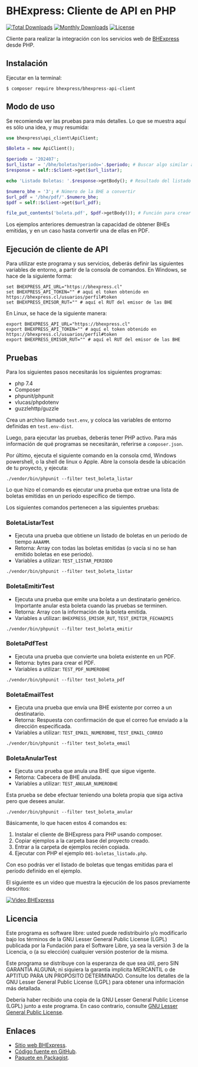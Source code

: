 BHExpress: Cliente de API en PHP
================================

[![Total Downloads](https://poser.pugx.org/bhexpress/bhexpress-api-client/downloads)](https://packagist.org/packages/bhexpress/bhexpress-api-client)
[![Monthly Downloads](https://poser.pugx.org/bhexpress/bhexpress-api-client/d/monthly)](https://packagist.org/packages/bhexpress/bhexpress-api-client)
[![License](https://poser.pugx.org/bhexpress/bhexpress-api-client/license)](https://packagist.org/packages/bhexpress/bhexpress-api-client)

Cliente para realizar la integración con los servicios web de [BHExpress](https://www.bhexpress.cl) desde PHP.

Instalación
-----------

Ejecutar en la terminal:

```shell
$ composer require bhexpress/bhexpress-api-client
```

Modo de uso
-----------

Se recomienda ver las pruebas para más detalles. Lo que se muestra aquí es sólo
una idea, y muy resumida:

```php
use bhexpress\api_client\ApiClient;

$Boleta = new ApiClient();

$periodo = '202407';
$url_listar = '/bhe/boletas?periodo='.$periodo; # Buscar algo similar a urlencode
$response = self::$client->get($url_listar);

echo 'Listado Boletas: '.$response->getBody(); # Resultado del listado

$numero_bhe = '3'; # Número de la BHE a convertir
$url_pdf = '/bhe/pdf/'.$numero_bhe;
$pdf = self::$client->get($url_pdf);

file_put_contents('boleta.pdf', $pdf->getBody()); # Función para crear PDF
```

Los ejemplos anteriores demuestran la capacidad de obtener BHEs emitidas, y en un caso hasta convertir una de ellas en PDF.

Ejecución de cliente de API
--------

Para utilizar este programa y sus servicios, deberás definir las siguientes variables de entorno, a partir de 
la consola de comandos. En Windows, se hace de la siguiente forma:

```shell
set BHEXPRESS_API_URL="https://bhexpress.cl"
set BHEXPRESS_API_TOKEN="" # aquí el token obtenido en https://bhexpress.cl/usuarios/perfil#token
set BHEXPRESS_EMISOR_RUT="" # aquí el RUT del emisor de las BHE
```

En Linux, se hace de la siguiente manera:

```shell
export BHEXPRESS_API_URL="https://bhexpress.cl"
export BHEXPRESS_API_TOKEN="" # aquí el token obtenido en https://bhexpress.cl/usuarios/perfil#token
export BHEXPRESS_EMISOR_RUT="" # aquí el RUT del emisor de las BHE
```

Pruebas
--------

Para los siguientes pasos necesitarás los siguientes programas:
- php 7.4
- Composer
- phpunit/phpunit
- vlucas/phpdotenv
- guzzlehttp/guzzle

Crea un archivo llamado `test.env`, y coloca las variables de entorno definidas en `test.env-dist`.

Luego, para ejecutar las pruebas, deberás tener PHP activo. Para más información de qué programas 
se necesitarán, referirse a `composer.json`.

Por último, ejecuta el siguiente comando en la consola cmd, Windows powershell, o la shell de linux o Apple.
 Abre la consola desde la ubicación de tu proyecto, y ejecuta:

```shell
./vendor/bin/phpunit --filter test_boleta_listar
```

Lo que hizo el comando es ejecutar una prueba que extrae una lista de boletas emitidas en un periodo específico de tiempo. 

Los siguientes comandos pertenecen a las siguientes pruebas:

### BoletaListarTest
- Ejecuta una prueba que obtiene un listado de boletas en un periodo de tiempo `AAAAMM`.
- Retorna: Array con todas las boletas emitidas (o vacía si no se han emitido boletas en ese periodo).
- Variables a utilizar: `TEST_LISTAR_PERIODO`

```shell
./vendor/bin/phpunit --filter test_boleta_listar
```

### BoletaEmitirTest
- Ejecuta una prueba que emite una boleta a un destinatario genérico. Importante anular esta boleta cuando las pruebas se terminen.
- Retorna: Array con la información de la boleta emitida.
- Variables a utilizar: `BHEXPRESS_EMISOR_RUT`, `TEST_EMITIR_FECHAEMIS`

```shell
./vendor/bin/phpunit --filter test_boleta_emitir
```

### BoletaPdfTest
- Ejecuta una prueba que convierte una boleta existente en un PDF.
- Retorna: bytes para crear el PDF.
- Variables a utilizar: `TEST_PDF_NUMEROBHE`

```shell
./vendor/bin/phpunit --filter test_boleta_pdf
```

### BoletaEmailTest
- Ejecuta una prueba que envía una BHE existente por correo a un destinatario.
- Retorna: Respuesta con confirmación de que el correo fue enviado a la dirección especificada.
- Variables a utilizar: `TEST_EMAIL_NUMEROBHE`, `TEST_EMAIL_CORREO`

```shell
./vendor/bin/phpunit --filter test_boleta_email
```

### BoletaAnularTest
- Ejecuta una prueba que anula una BHE que sigue vigente.
- Retorna: Cabecera de BHE anulada.
- Variables a utilizar: `TEST_ANULAR_NUMEROBHE`

Esta prueba se debe efectuar teniendo una boleta propia que siga activa pero que desees anular.

```shell
./vendor/bin/phpunit --filter test_boleta_anular
```

Básicamente, lo que hacen estos 4 comandos es:

1. Instalar el cliente de BHExpress para PHP usando composer.
2. Copiar ejemplos a la carpeta base del proyecto creado.
3. Entrar a la carpeta de ejemplos recién copiada.
4. Ejecutar con PHP el ejemplo `001-boletas_listado.php`.

Con eso podrás ver el listado de boletas que tengas emitidas para el período
definido en el ejemplo.

El siguiente es un video que muestra la ejecución de los pasos previamente descritos:

[![Video BHExpress](http://img.youtube.com/vi/dyF9ZrdKr0Y/0.jpg)](http://www.youtube.com/watch?v=dyF9ZrdKr0Y "Cliente PHP de la API de BHExpress")

Licencia
--------

Este programa es software libre: usted puede redistribuirlo y/o modificarlo
bajo los términos de la GNU Lesser General Public License (LGPL) publicada
por la Fundación para el Software Libre, ya sea la versión 3 de la Licencia,
o (a su elección) cualquier versión posterior de la misma.

Este programa se distribuye con la esperanza de que sea útil, pero SIN
GARANTÍA ALGUNA; ni siquiera la garantía implícita MERCANTIL o de APTITUD
PARA UN PROPÓSITO DETERMINADO. Consulte los detalles de la GNU Lesser General
Public License (LGPL) para obtener una información más detallada.

Debería haber recibido una copia de la GNU Lesser General Public License
(LGPL) junto a este programa. En caso contrario, consulte
[GNU Lesser General Public License](http://www.gnu.org/licenses/lgpl.html).

Enlaces
-------

- [Sitio web BHExpress](https://www.bhexpress.cl).
- [Código fuente en GitHub](https://github.com/BHExpress/bhexpress-api-client-php).
- [Paquete en Packagist](https://packagist.org/packages/bhexpress/bhexpress-api-client).
